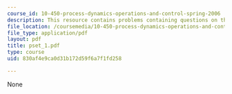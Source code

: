 ```yaml
---
course_id: 10-450-process-dynamics-operations-and-control-spring-2006
description: This resource contains problems containing questions on the course.
file_location: /coursemedia/10-450-process-dynamics-operations-and-control-spring-2006/830af4e9ca0d31b172d59f6a7f1fd258_pset_1.pdf
file_type: application/pdf
layout: pdf
title: pset_1.pdf
type: course
uid: 830af4e9ca0d31b172d59f6a7f1fd258

---
```

None